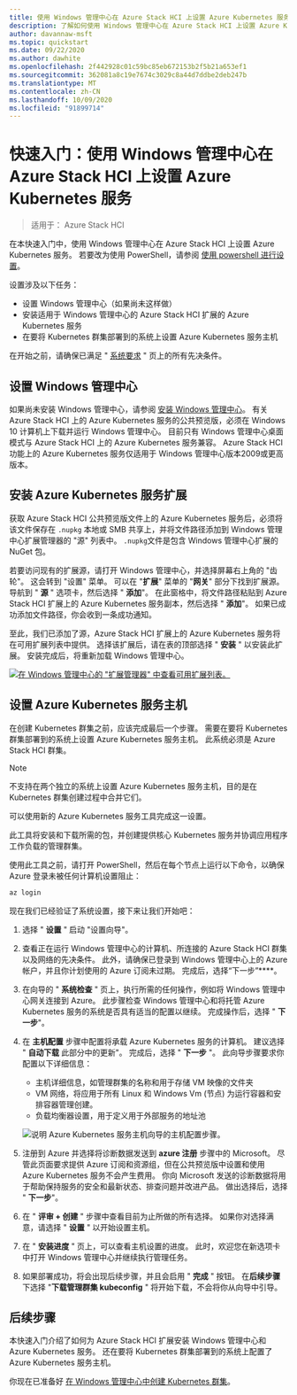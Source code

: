 ```yaml
---
title: 使用 Windows 管理中心在 Azure Stack HCI 上设置 Azure Kubernetes 服务的快速入门
description: 了解如何使用 Windows 管理中心在 Azure Stack HCI 上设置 Azure Kubernetes 服务
author: davannaw-msft
ms.topic: quickstart
ms.date: 09/22/2020
ms.author: dawhite
ms.openlocfilehash: 2f442928c01c59bc85eb672153b2f5b21a653ef1
ms.sourcegitcommit: 362081a8c19e7674c3029c8a44d7ddbe2deb247b
ms.translationtype: MT
ms.contentlocale: zh-CN
ms.lasthandoff: 10/09/2020
ms.locfileid: "91899714"
---
```

# <a name="quickstart-set-up-azure-kubernetes-service-on-azure-stack-hci-using-windows-admin-center"></a>快速入门：使用 Windows 管理中心在 Azure Stack HCI 上设置 Azure Kubernetes 服务

> 适用于： Azure Stack HCI

在本快速入门中，使用 Windows 管理中心在 Azure Stack HCI 上设置 Azure Kubernetes 服务。 若要改为使用 PowerShell，请参阅 [使用 powershell 进行设置](setup-powershell.md)。

设置涉及以下任务：

* 设置 Windows 管理中心（如果尚未这样做）
* 安装适用于 Windows 管理中心的 Azure Stack HCI 扩展的 Azure Kubernetes 服务
* 在要将 Kubernetes 群集部署到的系统上设置 Azure Kubernetes 服务主机

在开始之前，请确保已满足 " [系统要求](.\system-requirements.md) " 页上的所有先决条件。

## <a name="setting-up-windows-admin-center"></a>设置 Windows 管理中心

如果尚未安装 Windows 管理中心，请参阅 [安装 Windows 管理中心](/windows-server/manage/windows-admin-center/deploy/install)。 有关 Azure Stack HCI 上的 Azure Kubernetes 服务的公共预览版，必须在 Windows 10 计算机上下载并运行 Windows 管理中心。 目前只有 Windows 管理中心桌面模式与 Azure Stack HCI 上的 Azure Kubernetes 服务兼容。 Azure Stack HCI 功能上的 Azure Kubernetes 服务仅适用于 Windows 管理中心版本2009或更高版本。

## <a name="installing-the-azure-kubernetes-service-extension"></a>安装 Azure Kubernetes 服务扩展

获取 Azure Stack HCI 公共预览版文件上的 Azure Kubernetes 服务后，必须将该文件保存在 `.nupkg` 本地或 SMB 共享上，并将文件路径添加到 Windows 管理中心扩展管理器的 "源" 列表中。 `.nupkg`文件是包含 Windows 管理中心扩展的 NuGet 包。

若要访问现有的扩展源，请打开 Windows 管理中心，并选择屏幕右上角的 "齿轮"。 这会转到 "设置" 菜单。 可以在 "**扩展**" 菜单的 "**网关**" 部分下找到扩展源。 导航到 " **源** " 选项卡，然后选择 " **添加**"。 在此窗格中，将文件路径粘贴到 Azure Stack HCI 扩展上的 Azure Kubernetes 服务副本，然后选择 " **添加**"。 如果已成功添加文件路径，你会收到一条成功通知。 

至此，我们已添加了源，Azure Stack HCI 扩展上的 Azure Kubernetes 服务将在可用扩展列表中提供。 选择该扩展后，请在表的顶部选择 " **安装** " 以安装此扩展。 安装完成后，将重新加载 Windows 管理中心。 

[![在 Windows 管理中心的 "扩展管理器" 中查看可用扩展列表。 ](.\media\setup\extension-manager.png)](.\media\setup\extension-manager.png#lightbox)

## <a name="setting-up-an-azure-kubernetes-service-host"></a>设置 Azure Kubernetes 服务主机

在创建 Kubernetes 群集之前，应该完成最后一个步骤。 需要在要将 Kubernetes 群集部署到的系统上设置 Azure Kubernetes 服务主机。 此系统必须是 Azure Stack HCI 群集。 

> [!NOTE] 
> 不支持在两个独立的系统上设置 Azure Kubernetes 服务主机，目的是在 Kubernetes 群集创建过程中合并它们。 

可以使用新的 Azure Kubernetes 服务工具完成这一设置。 

此工具将安装和下载所需的包，并创建提供核心 Kubernetes 服务并协调应用程序工作负载的管理群集。 

使用此工具之前，请打开 PowerShell，然后在每个节点上运行以下命令，以确保 Azure 登录未被任何计算机设置阻止：
```PowerShell
az login
```

现在我们已经验证了系统设置，接下来让我们开始吧： 
1. 选择 " **设置** " 启动 "设置向导"。
2. 查看正在运行 Windows 管理中心的计算机、所连接的 Azure Stack HCI 群集以及网络的先决条件。 此外，请确保已登录到 Windows 管理中心上的 Azure 帐户，并且你计划使用的 Azure 订阅未过期。 完成后，选择“下一步”****。
3. 在向导的 " **系统检查** " 页上，执行所需的任何操作，例如将 Windows 管理中心网关连接到 Azure。 此步骤检查 Windows 管理中心和将托管 Azure Kubernetes 服务的系统是否具有适当的配置以继续。 完成操作后，选择 " **下一步**"。
4. 在 **主机配置** 步骤中配置将承载 Azure Kubernetes 服务的计算机。 建议选择 " **自动下载** 此部分中的更新"。 完成后，选择 " **下一步** "。 此向导步骤要求你配置以下详细信息：
    * 主机详细信息，如管理群集的名称和用于存储 VM 映像的文件夹
    * VM 网络，将应用于所有 Linux 和 Windows Vm (节点) 为运行容器和安排容器管理创建。 
    * 负载均衡器设置，用于定义用于外部服务的地址池

    ![说明 Azure Kubernetes 服务主机向导的主机配置步骤。](.\media\setup\host-configuration.png)

5. 注册到 Azure 并选择将诊断数据发送到 **azure 注册** 步骤中的 Microsoft。 尽管此页面要求提供 Azure 订阅和资源组，但在公共预览版中设置和使用 Azure Kubernetes 服务不会产生费用。 你向 Microsoft 发送的诊断数据将用于帮助保持服务的安全和最新状态、排查问题并改进产品。 做出选择后，选择 " **下一步**"。
6. 在 " **评审 + 创建** " 步骤中查看目前为止所做的所有选择。 如果你对选择满意，请选择 " **设置** " 以开始设置主机。 
7. 在 " **安装进度** " 页上，可以查看主机设置的进度。 此时，欢迎您在新选项卡中打开 Windows 管理中心并继续执行管理任务。 
8. 如果部署成功，将会出现后续步骤，并且会启用 " **完成** " 按钮。 在**后续步骤**下选择 "**下载管理群集 kubeconfig** " 将开始下载，不会将你从向导中引导。 

## <a name="next-steps"></a>后续步骤

本快速入门介绍了如何为 Azure Stack HCI 扩展安装 Windows 管理中心和 Azure Kubernetes 服务。 还在要将 Kubernetes 群集部署到的系统上配置了 Azure Kubernetes 服务主机。

你现在已准备好 [在 Windows 管理中心中创建 Kubernetes 群集](create-kubernetes-cluster.md)。
